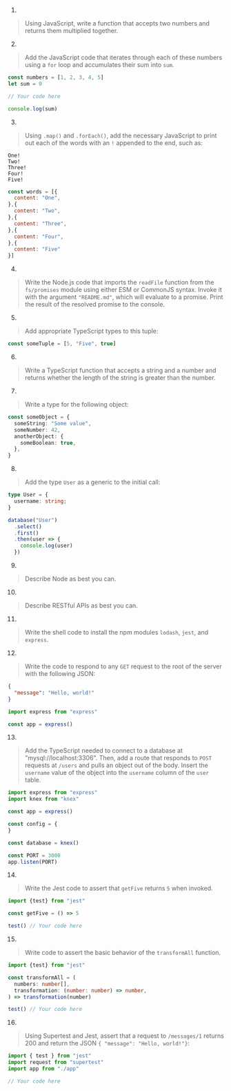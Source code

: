 1.

> Using JavaScript, write a function that accepts two numbers and returns them multiplied together.

2.

> Add the JavaScript code that iterates through each of these numbers using a `for` loop and accumulates their sum into `sum`.

```js
const numbers = [1, 2, 3, 4, 5]
let sum = 0

// Your code here

console.log(sum)
```

3.

> Using `.map()` and `.forEach()`, add the necessary JavaScript to print out each of the words with an `!` appended to the end, such as:

```
One!
Two!
Three!
Four!
Five!
```

```js
const words = [{
  content: "One",
},{
  content: "Two",
},{
  content: "Three",
},{
  content: "Four",
},{
  content: "Five"
}]
```

4.

> Write the Node.js code that imports the `readFile` function from the `fs/promises` module using either ESM or CommonJS syntax. Invoke it with the argument `"README.md"`, which will evaluate to a promise. Print the result of the resolved promise to the console.

5.

> Add appropriate TypeScript types to this tuple:

```ts
const someTuple = [5, "Five", true]
```

6.

> Write a TypeScript function that accepts a string and a number and returns whether the length of the string is greater than the number.

7.

> Write a type for the following object:

```ts
const someObject = {
  someString: "Some value",
  someNumber: 42,
  anotherObject: {
    someBoolean: true,
  },
}
```

8.

> Add the type `User` as a generic to the initial call:

```ts
type User = {
  username: string;
}

database("User")
  .select()
  .first()
  .then(user => {
    console.log(user)
  })
```

9.

> Describe Node as best you can.

10.

> Describe RESTful APIs as best you can.

11.

> Write the shell code to install the npm modules `lodash`, `jest`, and `express`.

12.

> Write the code to respond to any `GET` request to the root of the server with the following JSON:

```json
{
  "message": "Hello, world!"
}
```

```ts
import express from "express"

const app = express()
```

13.

> Add the TypeScript needed to connect to a database at "mysql://localhost:3306". Then, add a route that responds to `POST` requests at `/users` and pulls an object out of the body. Insert the `username` value of the object into the `username` column of the `user` table.

```ts
import express from "express"
import knex from "knex"

const app = express()

const config = {
}

const database = knex()

const PORT = 3000
app.listen(PORT)
```

14.

> Write the Jest code to assert that `getFive` returns `5` when invoked.

```ts
import {test} from "jest"

const getFive = () => 5

test() // Your code here
```

15.

> Write code to assert the basic behavior of the `transformAll` function.

```ts
import {test} from "jest"

const transformAll = (
  numbers: number[],
  transformation: (number: number) => number,
) => transformation(number)

test() // Your code here
```

16.

> Using Supertest and Jest, assert that a request to `/messages/1` returns 200 and return the JSON `{ "message": "Hello, world!"}`:

```ts
import { test } from "jest"
import request from "supertest"
import app from "./app"

// Your code here
```
